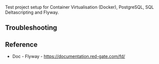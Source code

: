Test project setup for Container Virtualisation (Docker), PostgreSQL, SQL Deltascripting and Flyway.

## Troubleshooting

## Reference
- Doc - Flyway - https://documentation.red-gate.com/fd/